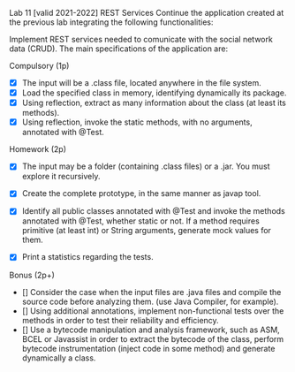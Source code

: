 Lab 11
[valid 2021-2022]
REST Services
Continue the application created at the previous lab integrating the following functionalities:

Implement REST services needed to comunicate with the social network data (CRUD).
The main specifications of the application are:

Compulsory (1p)

- [x] The input will be a .class file, located anywhere in the file system.
- [x] Load the specified class in memory, identifying dynamically its package.
- [x] Using reflection, extract as many information about the class (at least its methods).
- [x] Using reflection, invoke the static methods, with no arguments, annotated with @Test.

Homework (2p)
- [x] The input may be a folder (containing .class files) or a .jar. You must explore it recursively.
- [x] Create the complete prototype, in the same manner as javap tool.
- [x] Identify all public classes annotated with @Test and invoke the methods annotated with @Test, whether static or not.
If a method requires primitive (at least int) or String arguments, generate mock values for them.
- [x] Print a statistics regarding the tests.


Bonus (2p+)

- [] Consider the case when the input files are .java files and compile the source code before analyzing them. (use Java Compiler, for example).
- [] Using additional annotations, implement non-functional tests over the methods in order to test their reliability and efficiency.
- [] Use a bytecode manipulation and analysis framework, such as ASM, BCEL or Javassist in order to extract the bytecode of the class, perform bytecode instrumentation (inject code in some method) and generate dynamically a class.
